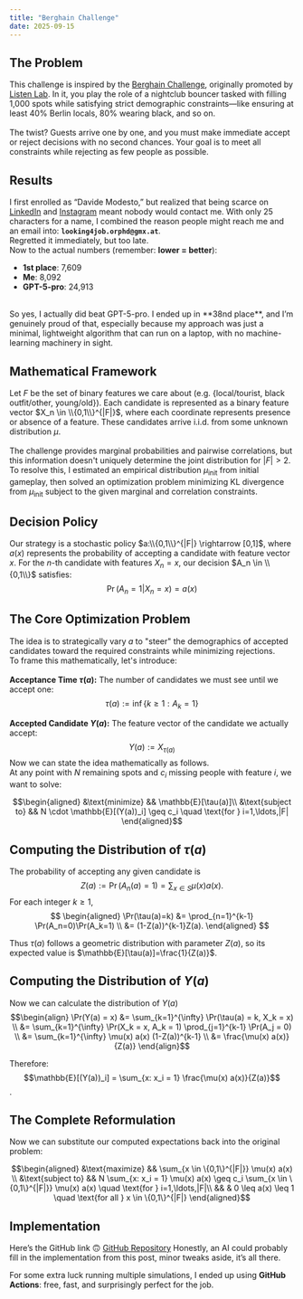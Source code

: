 ```yaml
---
title: "Berghain Challenge"
date: 2025-09-15
---
```


## The Problem
This challenge is inspired by the [Berghain Challenge](https://berghain.challenges.listenlabs.ai/), originally promoted by [Listen Lab](https://www.linkedin.com/company/listenlabss/about/). In it, you play the role of a nightclub bouncer tasked with filling 1,000 spots while satisfying strict demographic constraints—like ensuring at least 40% Berlin locals, 80% wearing black, and so on.<br><br>
The twist? Guests arrive one by one, and you must make immediate accept or reject decisions with no second chances. Your goal is to meet all constraints while rejecting as few people as possible.

## Results
I first enrolled as “Davide Modesto,” but realized that being scarce on [LinkedIn](https://www.linkedin.com/in/davide-m-561915128) and [Instagram](https://www.instagram.com/davidemodesto_/) meant nobody would contact me. With only 25 characters for a name, I combined the reason people might reach me and an email into:
**`looking4job.orphd@gmx.at`**.<br>
Regretted it immediately, but too late.
<br>
Now to the actual numbers (remember: **lower = better**):
<br>
* **1st place**: 7,609
* **Me**: 8,092
* **GPT-5-pro**: 24,913
<br>
So yes, I actually did beat GPT-5-pro. I ended up in **38nd place**, and I’m genuinely proud of that, especially because my approach was just a minimal, lightweight algorithm that can run on a laptop, with no machine-learning machinery in sight.

## Mathematical Framework
Let $F$ be the set of binary features we care about (e.g. {local/tourist, black outfit/other, young/old}). Each candidate is represented as a binary feature vector $X_n \in \\{0,1\\}^{|F|}$, where each coordinate represents presence or absence of a feature. These candidates arrive i.i.d. from some unknown distribution $\mu$.<br><br>
The challenge provides marginal probabilities and pairwise correlations, but this information doesn't uniquely determine the joint distribution for $|F| > 2$. To resolve this, I estimated an empirical distribution $\mu_{\text{init}}$ from initial gameplay, then solved an optimization problem minimizing KL divergence from $\mu_{\text{init}}$ subject to the given marginal and correlation constraints.

## Decision Policy
Our strategy is a stochastic policy $a:\\{0,1\\}^{|F|} \rightarrow [0,1]$, where $a(x)$ represents the probability of accepting a candidate with feature vector $x$. For the $n$-th candidate with features $X_n = x$, our decision $A_n \in \\{0,1\\}$ satisfies:
$$\Pr(A_n = 1 | X_n = x) = a(x)$$

## The Core Optimization Problem
The idea is to strategically vary $a$ to "steer" the demographics of accepted candidates toward the required constraints while minimizing rejections.
<br>
To frame this mathematically, let's introduce:<br><br>
**Acceptance Time $\tau(a)$:** The number of candidates we must see until we accept one:
$$\tau(a) := \inf\{k \geq 1: A_k = 1\}$$

**Accepted Candidate $Y(a)$:** The feature vector of the candidate we actually accept:
$$Y(a) := X_{\tau(a)}$$
Now we can state the idea mathematically as follows.<br>
At any point with $N$ remaining spots and $c_i$ missing people with feature $i$, we want to solve:

$$\begin{aligned}
&\text{minimize} && \mathbb{E}[\tau(a)]\\
&\text{subject to} && N \cdot \mathbb{E}[(Y(a))_i] \geq c_i \quad \text{for } i=1,\ldots,|F|
\end{aligned}$$

## Computing the Distribution of $\tau(a)$
The probability of accepting any given candidate is
$$
Z(a) := \Pr(A_n(a)=1) = \sum_{x\in S}\mu(x)a(x).
$$
For each integer $k\ge1$,
$$
\begin{aligned}
\Pr(\tau(a)=k)
&= \prod_{n=1}^{k-1} \Pr(A_n=0)\Pr(A_k=1) \\
&= (1-Z(a))^{k-1}Z(a).
\end{aligned}
$$

Thus $\tau(a)$ follows a geometric distribution with parameter $Z(a)$, so its expected value is $\mathbb{E}[\tau(a)]=\frac{1}{Z(a)}$.
## Computing the Distribution of $Y(a)$
Now we can calculate the distribution of $Y(a)$
$$\begin{align}
\Pr(Y(a) = x) &= \sum_{k=1}^{\infty} \Pr(\tau(a) = k, X_k = x) \\
&= \sum_{k=1}^{\infty} \Pr(X_k = x, A_k = 1) \prod_{j=1}^{k-1} \Pr(A_j = 0) \\
&= \sum_{k=1}^{\infty} \mu(x) a(x) (1-Z(a))^{k-1} \\
&= \frac{\mu(x) a(x)}{Z(a)}
\end{align}$$

Therefore: $$\mathbb{E}[(Y(a))_i] = \sum_{x: x_i = 1} \frac{\mu(x) a(x)}{Z(a)}$$.

## The Complete Reformulation
Now we can substitute our computed expectations back into the original problem:

$$\begin{aligned}
&\text{maximize} && \sum_{x \in \{0,1\}^{|F|}} \mu(x) a(x) \\
&\text{subject to} && N \sum_{x: x_i = 1} \mu(x) a(x) \geq c_i \sum_{x \in \{0,1\}^{|F|}} \mu(x) a(x) \quad \text{for } i=1,\ldots,|F|\\
&& & 0 \leq a(x) \leq 1 \quad \text{for all } x \in \{0,1\}^{|F|}
\end{aligned}$$

## Implementation
Here’s the GitHub link 🙃 [GitHub Repository](https://github.com/ElModdy/listenlab-challenge)
Honestly, an AI could probably fill in the implementation from this post, minor tweaks aside, it’s all there.

For some extra luck running multiple simulations, I ended up using **GitHub Actions**: free, fast, and surprisingly perfect for the job.
